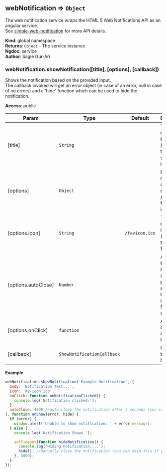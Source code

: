 <a name="webNotification"></a>

## webNotification ⇒ <code>Object</code>
The web notification service wraps the HTML 5 Web Notifications API as an angular service.<br>
See [simple-web-notification](https://github.com/sagiegurari/simple-web-notification/blob/master/docs/api.md) for more API details.

**Kind**: global namespace  
**Returns**: <code>Object</code> - The service instance  
**Ngdoc**: service  
**Author**: Sagie Gur-Ari  
<a name="webNotification.showNotification"></a>

### webNotification.showNotification([title], [options], [callback])
Shows the notification based on the provided input.<br>
The callback invoked will get an error object (in case of an error, null in
case of no errors) and a 'hide' function which can be used to hide the notification.

**Access**: public  

| Param | Type | Default | Description |
| --- | --- | --- | --- |
| [title] | <code>String</code> |  | The notification title text (defaulted to empty string if null is provided) |
| [options] | <code>Object</code> |  | Holds the notification data (web notification API spec for more info) |
| [options.icon] | <code>String</code> | <code>/favicon.ico</code> | The notification icon (defaults to the website favicon.ico) |
| [options.autoClose] | <code>Number</code> |  | Auto closes the notification after the provided amount of millies (0 or undefined for no auto close) |
| [options.onClick] | <code>function</code> |  | An optional onclick event handler |
| [callback] | <code>ShowNotificationCallback</code> |  | Called after the show is handled. |

**Example**  
```js
webNotification.showNotification('Example Notification', {
  body: 'Notification Text...',
  icon: 'my-icon.ico',
  onClick: function onNotificationClicked() {
    console.log('Notification clicked.');
  },
  autoClose: 4000 //auto close the notification after 4 seconds (you can manually close it via hide function)
}, function onShow(error, hide) {
  if (error) {
    window.alert('Unable to show notification: ' + error.message);
  } else {
    console.log('Notification Shown.');

    setTimeout(function hideNotification() {
      console.log('Hiding notification....');
      hide(); //manually close the notification (you can skip this if you use the autoClose option)
    }, 5000);
  }
});
```
